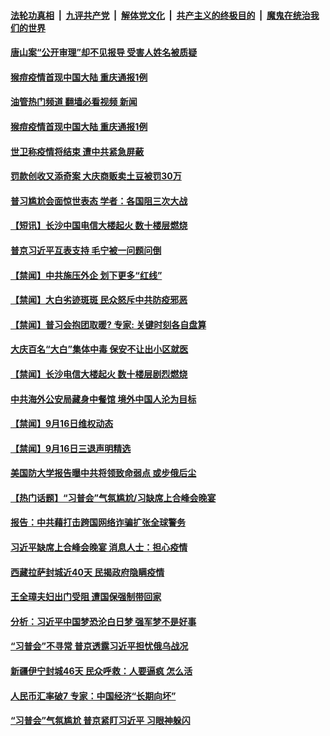 ####  [法轮功真相](../../../../basic/blob/master/README.md?t=09170631) &nbsp;|&nbsp; [九评共产党](../../../../9ping.md/blob/master/README.md?t=09170631) &nbsp;|&nbsp; [解体党文化](../../../../jtdwh.md/blob/master/README.md?t=09170631)  &nbsp;|&nbsp; [共产主义的终极目的](../../../../gczydzjmd.md/blob/master/README.md?t=09170631) &nbsp;|&nbsp; [魔鬼在统治我们的世界](../../../../mgztzwmdsj.md/blob/master/README.md?t=09170631) 


#### [唐山案“公开审理”却不见报导 受害人姓名被质疑](../pages/prog204/a103530118.md?t=09170631) 

#### [猴痘疫情首现中国大陆 重庆通报1例](../pages/prog204/a103530082.md?t=09170631) 
#### [油管热门频道 翻墙必看视频 新闻](http://45.76.130.85:81/youtube.html?09170631)
#### [猴痘疫情首现中国大陆 重庆通报1例](../pages/prog204/a103530082.md?t=09170631) 

#### [世卫称疫情将结束 遭中共紧急屏蔽](../pages/prog204/a103530049.md?t=09170631) 

#### [罚款创收又添奇案 大庆商贩卖土豆被罚30万](../pages/prog204/a103530047.md?t=09170631) 

#### [普习尴尬会面惊世表态 学者：各国阻三次大战](../pages/prog204/a103530027.md?t=09170631) 

#### [【短讯】长沙中国电信大楼起火 数十楼层燃烧](../pages/prog204/a103530024.md?t=09170631) 

#### [普京习近平互表支持 毛宁被一问题问倒](../pages/prog204/a103529922.md?t=09170631) 

#### [【禁闻】中共施压外企 划下更多“红线”](../pages/prog204/a103529939.md?t=09170631) 

#### [【禁闻】大白劣迹斑斑 民众怒斥中共防疫邪恶](../pages/prog204/a103529941.md?t=09170631) 

#### [【禁闻】普习会抱团取暖? 专家: 关键时刻各自盘算](../pages/prog204/a103529943.md?t=09170631) 

#### [大庆百名“大白”集体中毒 保安不让出小区就医](../pages/prog204/a103529911.md?t=09170631) 

#### [【禁闻】长沙电信大楼起火 数十楼层剧烈燃烧](../pages/prog204/a103529930.md?t=09170631) 


#### [中共海外公安局藏身中餐馆 境外中国人沦为目标](../pages/prog204/a103529780.md?t=09170631) 

#### [【禁闻】9月16日维权动态](../pages/prog204/a103529928.md?t=09170631) 

#### [【禁闻】9月16日三退声明精选](../pages/prog204/a103529926.md?t=09170631) 

#### [美国防大学报告曝中共将领致命弱点 或步俄后尘](../pages/prog204/a103529754.md?t=09170631) 

#### [【热门话题】“习普会”气氛尴尬/习缺席上合峰会晚宴](../pages/prog204/a103529689.md?t=09170631) 

#### [报告：中共藉打击跨国网络诈骗扩张全球警务](../pages/prog204/a103529695.md?t=09170631) 

#### [习近平缺席上合峰会晚宴 消息人士：担心疫情](../pages/prog204/a103529701.md?t=09170631) 

#### [西藏拉萨封城近40天 民揭政府隐瞒疫情](../pages/prog204/a103529657.md?t=09170631) 

#### [王全璋夫妇出门受阻 遭国保强制带回家](../pages/prog204/a103529661.md?t=09170631) 

#### [分析：习近平中国梦恐沦白日梦 强军梦不是好事](../pages/prog204/a103529688.md?t=09170631) 


#### [“习普会”不寻常 普京透露习近平担忧俄乌战况](../pages/prog204/a103529642.md?t=09170631) 

#### [新疆伊宁封城46天 民众呼救：人要逼疯 怎么活](../pages/prog204/a103529606.md?t=09170631) 


#### [人民币汇率破7 专家：中国经济“长期向坏”](../pages/prog204/a103529590.md?t=09170631) 

#### [“习普会”气氛尴尬 普京紧盯习近平 习眼神躲闪](../pages/prog204/a103529525.md?t=09170631) 

<img src='http://gfw-breaker.win/goodnews/indexes/prog204.md' width='0px' height='0px'/>
